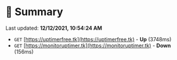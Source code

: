 # 📖 Summary
Last updated: **12/12/2021, 10:54:24 AM**

- `GET` [https://uptimerfree.tk](https://uptimerfree.tk) - **Up** (3748ms)
- `GET` [https://monitoruptimer.tk](https://monitoruptimer.tk) - **Down** (156ms)
